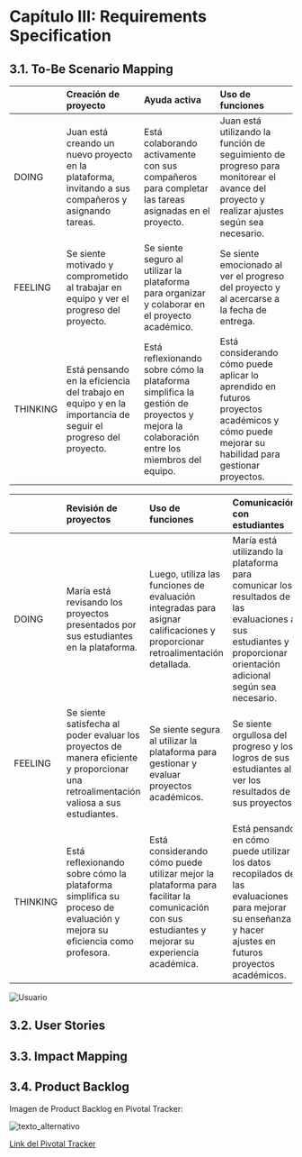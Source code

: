 # Capítulo III: Requirements Specification
## 3.1. To-Be Scenario Mapping 

||Creación de proyecto|Ayuda activa|Uso de funciones|
| :- | :- | :- | :- |
|DOING|Juan está creando un nuevo proyecto en la plataforma, invitando a sus compañeros y asignando tareas.|Está colaborando activamente con sus compañeros para completar las tareas asignadas en el proyecto.|Juan está utilizando la función de seguimiento de progreso para monitorear el avance del proyecto y realizar ajustes según sea necesario.|
|FEELING|Se siente motivado y comprometido al trabajar en equipo y ver el progreso del proyecto.|Se siente seguro al utilizar la plataforma para organizar y colaborar en el proyecto académico.|Se siente emocionado al ver el progreso del proyecto y al acercarse a la fecha de entrega.|
|THINKING|Está pensando en la eficiencia del trabajo en equipo y en la importancia de seguir el progreso del proyecto.|Está reflexionando sobre cómo la plataforma simplifica la gestión de proyectos y mejora la colaboración entre los miembros del equipo.|Está considerando cómo puede aplicar lo aprendido en futuros proyectos académicos y cómo puede mejorar su habilidad para gestionar proyectos.|


||Revisión de proyectos|Uso de funciones|Comunicación con estudiantes|
| :- | :- | :- | :- |
|DOING|María está revisando los proyectos presentados por sus estudiantes en la plataforma.|Luego, utiliza las funciones de evaluación integradas para asignar calificaciones y proporcionar retroalimentación detallada.|María está utilizando la plataforma para comunicar los resultados de las evaluaciones a sus estudiantes y proporcionar orientación adicional según sea necesario.|
|FEELING|Se siente satisfecha al poder evaluar los proyectos de manera eficiente y proporcionar una retroalimentación valiosa a sus estudiantes.|Se siente segura al utilizar la plataforma para gestionar y evaluar proyectos académicos.|Se siente orgullosa del progreso y los logros de sus estudiantes al ver los resultados de sus proyectos|
|THINKING|Está reflexionando sobre cómo la plataforma simplifica su proceso de evaluación y mejora su eficiencia como profesora.|Está considerando cómo puede utilizar mejor la plataforma para facilitar la comunicación con sus estudiantes y mejorar su experiencia académica.|Está pensando en cómo puede utilizar los datos recopilados de las evaluaciones para mejorar su enseñanza y hacer ajustes en futuros proyectos académicos.|

![Usuario]()


## 3.2. User Stories


## 3.3. Impact Mapping


## 3.4. Product Backlog

Imagen de Product Backlog en Pivotal Tracker:

![texto_alternativo](/assets/img/chapter-III/ProductBackLogPT.png)


[Link del Pivotal Tracker](https://www.pivotaltracker.com/n/projects/2677710)
